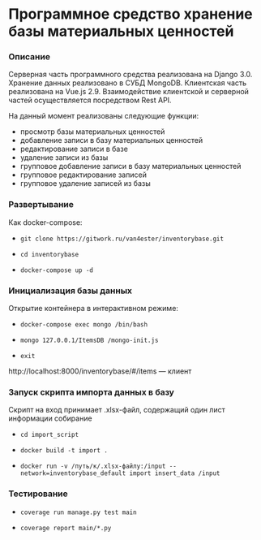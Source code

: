 # Программное средство хранение базы материальных ценностей 

### Описание

Серверная часть программного средства реализована на Django 3.0. Хранение данных реализовано в СУБД MongoDB. Клиентская часть реализована на Vue.js 2.9. Взаимодействие клиентской и серверной частей осуществляется посредством Rest API.

На данный момент реализованы следующие функции:

- просмотр базы материальных ценностей
- добавление записи в базу материальных ценностей
- редактирование записи в базе
- удаление записи из базы
- групповое добавление записи в базу материальных ценностей
- групповое редактирование записей
- групповое удаление записей из базы

### Развертывание

Как docker-compose:

- ```
  git clone https://gitwork.ru/van4ester/inventorybase.git
  ```

- ```
  cd inventorybase
  ```

- ```
  docker-compose up -d
  ```
  
### Инициализация базы данных

Открытие контейнера в интерактивном режиме:
- ```
  docker-compose exec mongo /bin/bash
  ```

- ```
  mongo 127.0.0.1/ItemsDB /mongo-init.js
  ```

- ```
  exit
  ```

http://localhost:8000/inventorybase/#/items — клиент

### Запуск скрипта импорта данных в базу

Скрипт на вход принимает .xlsx-файл, содержащий один лист информации
собирание 
- ```
  cd import_script
  ```
- ```
  docker build -t import .
  ```
- ```
  docker run -v /путь/к/.xlsx-файлу:/input --network=inventorybase_default import insert_data /input
  ```  

### Тестирование
- ```
  coverage run manage.py test main
  ```
- ```
  coverage report main/*.py
  ```
